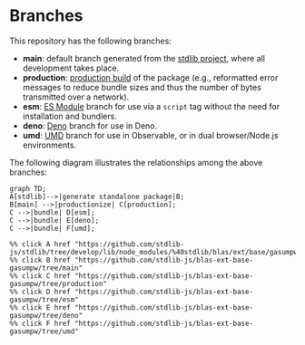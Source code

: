 <!--

@license Apache-2.0

Copyright (c) 2022 The Stdlib Authors.

Licensed under the Apache License, Version 2.0 (the "License");
you may not use this file except in compliance with the License.
You may obtain a copy of the License at

    http://www.apache.org/licenses/LICENSE-2.0

Unless required by applicable law or agreed to in writing, software
distributed under the License is distributed on an "AS IS" BASIS,
WITHOUT WARRANTIES OR CONDITIONS OF ANY KIND, either express or implied.
See the License for the specific language governing permissions and
limitations under the License.

-->

# Branches

This repository has the following branches:

-   **main**: default branch generated from the [stdlib project][stdlib-url], where all development takes place.
-   **production**: [production build][production-url] of the package (e.g., reformatted error messages to reduce bundle sizes and thus the number of bytes transmitted over a network).
-   **esm**: [ES Module][esm-url] branch for use via a `script` tag without the need for installation and bundlers.
-   **deno**: [Deno][deno-url] branch for use in Deno.
-   **umd**: [UMD][umd-url] branch for use in Observable, or in dual browser/Node.js environments.

The following diagram illustrates the relationships among the above branches:

```mermaid
graph TD;
A[stdlib]-->|generate standalone package|B;
B[main] -->|productionize| C[production];
C -->|bundle| D[esm];
C -->|bundle| E[deno];
C -->|bundle| F[umd];

%% click A href "https://github.com/stdlib-js/stdlib/tree/develop/lib/node_modules/%40stdlib/blas/ext/base/gasumpw"
%% click B href "https://github.com/stdlib-js/blas-ext-base-gasumpw/tree/main"
%% click C href "https://github.com/stdlib-js/blas-ext-base-gasumpw/tree/production"
%% click D href "https://github.com/stdlib-js/blas-ext-base-gasumpw/tree/esm"
%% click E href "https://github.com/stdlib-js/blas-ext-base-gasumpw/tree/deno"
%% click F href "https://github.com/stdlib-js/blas-ext-base-gasumpw/tree/umd"
```

[stdlib-url]: https://github.com/stdlib-js/stdlib/tree/develop/lib/node_modules/%40stdlib/blas/ext/base/gasumpw
[production-url]: https://github.com/stdlib-js/blas-ext-base-gasumpw/tree/production
[deno-url]: https://github.com/stdlib-js/blas-ext-base-gasumpw/tree/deno
[umd-url]: https://github.com/stdlib-js/blas-ext-base-gasumpw/tree/umd
[esm-url]: https://github.com/stdlib-js/blas-ext-base-gasumpw/tree/esm
